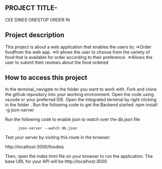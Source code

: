 ## PROJECT TITLE- 

CEE DINES ONESTOP ORDER IN


## Project description
This project is about a web application that enables the users to;
   =>Order foodfrom the web app.
   =>It allows the user to choose from the variety of food that is
available for order according to their preference.
    =>Allows the user to submit their reviews about the food ordered

 ## How to access this project
 In the terminal,,navigate to the folder you want to work with.
 Fork and clone the github repository into your working environment.
 Open the code using vscode or your preferred IDE.
 Open the integrated terminal by right clicking in the folder .
 Run the following code to get the Backend started:
        npm install -g json-server

Run the following code to enable json to watch over the db.json file

          json-server --watch db.json
 
 Test your server by visiting this route in the browser:

http://localhost:3000/foodies

Then, open the index.html file on your browser to run the application.
The base URL for your API will be http://localhost:3000


